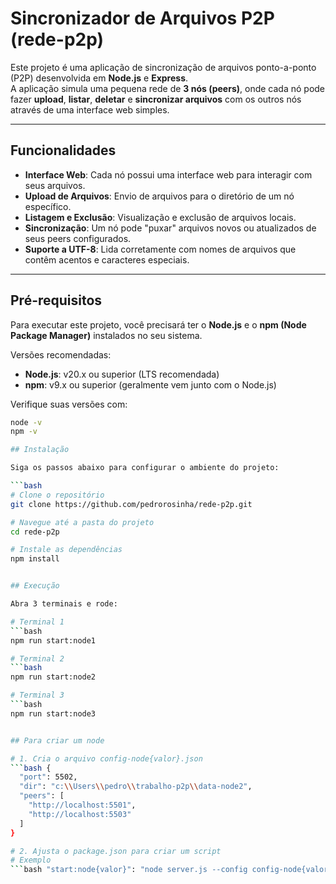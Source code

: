 # Sincronizador de Arquivos P2P (rede-p2p)

Este projeto é uma aplicação de sincronização de arquivos ponto-a-ponto (P2P) desenvolvida em **Node.js** e **Express**.  
A aplicação simula uma pequena rede de **3 nós (peers)**, onde cada nó pode fazer **upload**, **listar**, **deletar** e **sincronizar arquivos** com os outros nós através de uma interface web simples.

---

## Funcionalidades

- **Interface Web**: Cada nó possui uma interface web para interagir com seus arquivos.
- **Upload de Arquivos**: Envio de arquivos para o diretório de um nó específico.
- **Listagem e Exclusão**: Visualização e exclusão de arquivos locais.
- **Sincronização**: Um nó pode "puxar" arquivos novos ou atualizados de seus peers configurados.
- **Suporte a UTF-8**: Lida corretamente com nomes de arquivos que contêm acentos e caracteres especiais.

---

## Pré-requisitos

Para executar este projeto, você precisará ter o **Node.js** e o **npm (Node Package Manager)** instalados no seu sistema.  

Versões recomendadas:

- **Node.js**: v20.x ou superior (LTS recomendada)
- **npm**: v9.x ou superior (geralmente vem junto com o Node.js)

Verifique suas versões com:

```bash
node -v
npm -v

## Instalação

Siga os passos abaixo para configurar o ambiente do projeto:

```bash
# Clone o repositório
git clone https://github.com/pedrorosinha/rede-p2p.git

# Navegue até a pasta do projeto
cd rede-p2p

# Instale as dependências
npm install


## Execução

Abra 3 terminais e rode:

# Terminal 1
```bash
npm run start:node1

# Terminal 2
```bash
npm run start:node2

# Terminal 3
```bash
npm run start:node3


## Para criar um node

# 1. Cria o arquivo config-node{valor}.json
```bash {
  "port": 5502,
  "dir": "c:\\Users\\pedro\\trabalho-p2p\\data-node2",
  "peers": [
    "http://localhost:5501",
    "http://localhost:5503"
  ]
}

# 2. Ajusta o package.json para criar um script 
# Exemplo
```bash "start:node{valor}": "node server.js --config config-node{valor}.json"